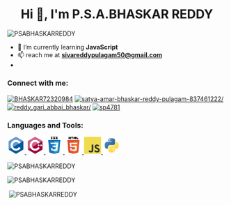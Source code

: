 <h1 align="center">Hi 👋, I'm   P.S.A.BHASKAR REDDY</h1>
<p align="left"> <img src="https://komarev.com/ghpvc/?username=PSABHASKARREDDY&label=Profile%20views&color=0e75b6&style=flat" alt="PSABHASKARREDDY" /> </p>

- 🌱 I’m currently learning **JavaScript**
- 📫 reach me at **sivareddypulagam50@gmail.com**
- 
<h3 align="left">Connect with me:</h3>
<p align="left">
<a href="https://twitter.com/BHASKAR72320984" target="blank"><img align="center" src="https://raw.githubusercontent.com/rahuldkjain/github-profile-readme-generator/master/src/images/icons/Social/twitter.svg" alt="BHASKAR72320984" height="30" width="40" /></a>
<a href="https://www.linkedin.com/in/satya-amar-bhaskar-reddy-pulagam-837461222/" target="blank"><img align="center" src="https://raw.githubusercontent.com/rahuldkjain/github-profile-readme-generator/master/src/images/icons/Social/linked-in-alt.svg" alt="satya-amar-bhaskar-reddy-pulagam-837461222/" height="30" width="40" /></a>
<a href="https://www.instagram.com/reddy_gari_abbai_bhaskar/" target="blank"><img align="center" src="https://raw.githubusercontent.com/rahuldkjain/github-profile-readme-generator/master/src/images/icons/Social/instagram.svg" alt="reddy_gari_abbai_bhaskar/" height="30" width="40" /></a>
<a href="https://www.hackerrank.com/sp4781" target="blank"><img align="center" src="https://raw.githubusercontent.com/rahuldkjain/github-profile-readme-generator/master/src/images/icons/Social/hackerrank.svg" alt="sp4781" height="30" width="40" /></a>
</p>

<h3 align="left">Languages and Tools:</h3>
<p align="left"> <a href="https://www.cprogramming.com/" target="_blank"> <img src="https://raw.githubusercontent.com/devicons/devicon/master/icons/c/c-original.svg" alt="c" width="40" height="40"/> </a> <a href="https://www.w3schools.com/cpp/" target="_blank"> <img src="https://raw.githubusercontent.com/devicons/devicon/master/icons/cplusplus/cplusplus-original.svg" alt="cplusplus" width="40" height="40"/> </a> <a href="https://www.w3schools.com/css/" target="_blank"> <img src="https://raw.githubusercontent.com/devicons/devicon/master/icons/css3/css3-original-wordmark.svg" alt="css3" width="40" height="40"/> </a> <a href="https://www.w3.org/html/" target="_blank"> <img src="https://raw.githubusercontent.com/devicons/devicon/master/icons/html5/html5-original-wordmark.svg" alt="html5" width="40" height="40"/> </a> <a href="https://developer.mozilla.org/en-US/docs/Web/JavaScript" target="_blank"> <img src="https://raw.githubusercontent.com/devicons/devicon/master/icons/javascript/javascript-original.svg" alt="javascript" width="40" height="40"/> </a> <a href="https://www.python.org" target="_blank"> <img src="https://raw.githubusercontent.com/devicons/devicon/master/icons/python/python-original.svg" alt="python" width="40" height="40"/> </a></p>
<p><img align="center" src="https://github-readme-stats.vercel.app/api/top-langs?username=PSABHASKARREDDY&show_icons=true&locale=en&layout=compact" alt="PSABHASKARREDDY" /></p>
<p><img align="center" src="https://github-readme-streak-stats.herokuapp.com/?user=PSABHASKARREDDY&" alt="PSABHASKARREDDY" /></p>
<p>&nbsp;<img align="center" src="https://github-readme-stats.vercel.app/api?username=PSABHASKARREDDY&show_icons=true&locale=en" alt="PSABHASKARREDDY" /></p>


